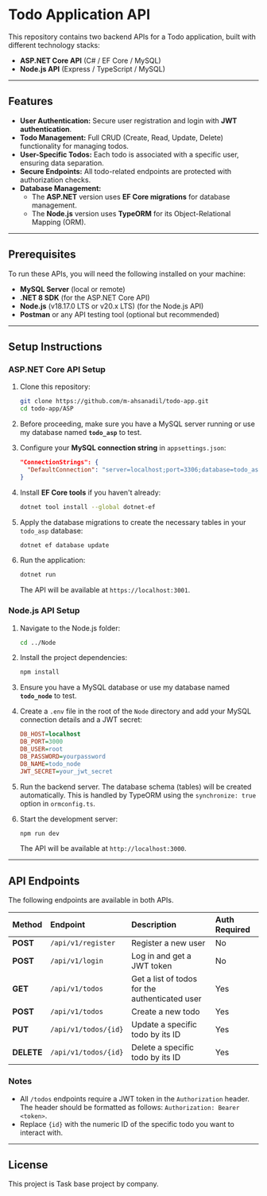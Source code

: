# Todo Application API

This repository contains two backend APIs for a Todo application, built with different technology stacks:

* **ASP.NET Core API** (C# / EF Core / MySQL)
* **Node.js API** (Express / TypeScript / MySQL)

---

## Features

* **User Authentication:** Secure user registration and login with **JWT authentication**.
* **Todo Management:** Full CRUD (Create, Read, Update, Delete) functionality for managing todos.
* **User-Specific Todos:** Each todo is associated with a specific user, ensuring data separation.
* **Secure Endpoints:** All todo-related endpoints are protected with authorization checks.
* **Database Management:**
    * The **ASP.NET** version uses **EF Core migrations** for database management.
    * The **Node.js** version uses **TypeORM** for its Object-Relational Mapping (ORM).

---

## Prerequisites

To run these APIs, you will need the following installed on your machine:

* **MySQL Server** (local or remote)
* **.NET 8 SDK** (for the ASP.NET Core API)
* **Node.js** (v18.17.0 LTS or v20.x LTS) (for the Node.js API)
* **Postman** or any API testing tool (optional but recommended)

---

## Setup Instructions

### ASP.NET Core API Setup

1.  Clone this repository:
    ```bash
    git clone https://github.com/m-ahsanadil/todo-app.git
    cd todo-app/ASP
    ```

2.  Before proceeding, make sure you have a MySQL server running or use my database named **`todo_asp`** to test.

3.  Configure your **MySQL connection string** in `appsettings.json`:
    ```json
    "ConnectionStrings": {
      "DefaultConnection": "server=localhost;port=3306;database=todo_asp;user=root;password=yourpassword;"
    }
    ```

4.  Install **EF Core tools** if you haven't already:
    ```bash
    dotnet tool install --global dotnet-ef
    ```

5.  Apply the database migrations to create the necessary tables in your `todo_asp` database:
    ```bash
    dotnet ef database update
    ```

6.  Run the application:
    ```bash
    dotnet run
    ```
    The API will be available at `https://localhost:3001`.

### Node.js API Setup

1.  Navigate to the Node.js folder:
    ```bash
    cd ../Node
    ```

2.  Install the project dependencies:
    ```bash
    npm install
    ```

3.  Ensure you have a MySQL database or use my database named **`todo_node`** to test.

4.  Create a `.env` file in the root of the `Node` directory and add your MySQL connection details and a JWT secret:
    ```ini
    DB_HOST=localhost
    DB_PORT=3000
    DB_USER=root
    DB_PASSWORD=yourpassword
    DB_NAME=todo_node
    JWT_SECRET=your_jwt_secret
    ```

5.  Run the backend server. The database schema (tables) will be created automatically. This is handled by TypeORM using the `synchronize: true` option in `ormconfig.ts`.

6.  Start the development server:
    ```bash
    npm run dev
    ```
    The API will be available at `http://localhost:3000`.

---

## API Endpoints

The following endpoints are available in both APIs.

| Method | Endpoint | Description | Auth Required |
| :--- | :--- | :--- | :--- |
| **POST** | `/api/v1/register` | Register a new user | No |
| **POST** | `/api/v1/login` | Log in and get a JWT token | No |
| **GET** | `/api/v1/todos` | Get a list of todos for the authenticated user | Yes |
| **POST** | `/api/v1/todos` | Create a new todo | Yes |
| **PUT** | `/api/v1/todos/{id}` | Update a specific todo by its ID | Yes |
| **DELETE** | `/api/v1/todos/{id}` | Delete a specific todo by its ID | Yes |

### Notes
* All `/todos` endpoints require a JWT token in the `Authorization` header. The header should be formatted as follows: `Authorization: Bearer <token>`.
* Replace `{id}` with the numeric ID of the specific todo you want to interact with.

---

## License

This project is Task base project by company.
